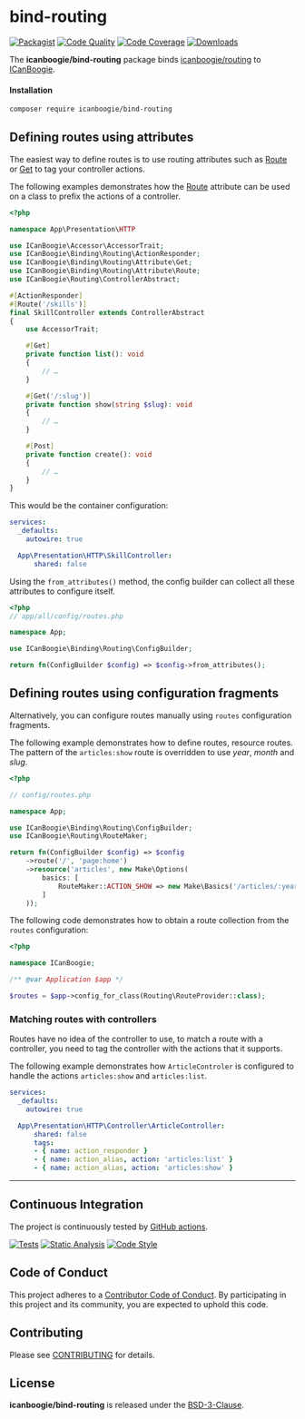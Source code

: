 # bind-routing

[![Packagist](https://img.shields.io/packagist/v/icanboogie/bind-routing.svg)](https://packagist.org/packages/icanboogie/bind-routing)
[![Code Quality](https://img.shields.io/scrutinizer/g/ICanBoogie/bind-routing.svg)](https://scrutinizer-ci.com/g/ICanBoogie/bind-routing)
[![Code Coverage](https://img.shields.io/coveralls/ICanBoogie/bind-routing.svg)](https://coveralls.io/r/ICanBoogie/bind-routing)
[![Downloads](https://img.shields.io/packagist/dt/icanboogie/bind-routing.svg)](https://packagist.org/packages/icanboogie/bind-routing)

The **icanboogie/bind-routing** package binds [icanboogie/routing][] to [ICanBoogie][].



#### Installation

```bash
composer require icanboogie/bind-routing
```



## Defining routes using attributes

The easiest way to define routes is to use routing attributes such as [Route][] or [Get][] to tag your controller actions.

The following examples demonstrates how the [Route][] attribute can be used on a class to prefix the actions of a controller.

```php
<?php

namespace App\Presentation\HTTP

use ICanBoogie\Accessor\AccessorTrait;
use ICanBoogie\Binding\Routing\ActionResponder;
use ICanBoogie\Binding\Routing\Attribute\Get;
use ICanBoogie\Binding\Routing\Attribute\Route;
use ICanBoogie\Routing\ControllerAbstract;

#[ActionResponder]
#[Route('/skills')]
final SkillController extends ControllerAbstract
{
    use AccessorTrait;

    #[Get]
    private function list(): void
    {
        // …
    }

    #[Get('/:slug')]
    private function show(string $slug): void
    {
        // …
    }

    #[Post]
    private function create(): void
    {
        // …
    }
}
```

This would be the container configuration:

```yaml
services:
  _defaults:
    autowire: true

  App\Presentation\HTTP\SkillController:
      shared: false
```

Using the `from_attributes()` method, the config builder can collect all these attributes to configure itself.

```php
<?php
// app/all/config/routes.php

namespace App;

use ICanBoogie\Binding\Routing\ConfigBuilder;

return fn(ConfigBuilder $config) => $config->from_attributes();
```

## Defining routes using configuration fragments

Alternatively, you can configure routes manually using  `routes` configuration fragments.

The following example demonstrates how to define routes, resource routes. The pattern of the `articles:show` route is overridden to use _year_, _month_ and _slug_.

```php
<?php

// config/routes.php

namespace App;

use ICanBoogie\Binding\Routing\ConfigBuilder;
use ICanBoogie\Routing\RouteMaker;

return fn(ConfigBuilder $config) => $config
    ->route('/', 'page:home')
    ->resource('articles', new Make\Options(
        basics: [
            RouteMaker::ACTION_SHOW => new Make\Basics('/articles/:year-:month-:slug.html')
        ]
    ));
```

The following code demonstrates how to obtain a route collection from the `routes` configuration:

```php
<?php

namespace ICanBoogie;

/** @var Application $app */

$routes = $app->config_for_class(Routing\RouteProvider::class);
```

### Matching routes with controllers

Routes have no idea of the controller to use, to match a route with a controller, you need to tag
the controller with the actions that it supports.

The following example demonstrates how `ArticleControler` is configured to handle the actions
`articles:show` and `articles:list`.

```yaml
services:
  _defaults:
    autowire: true

  App\Presentation\HTTP\Controller\ArticleController:
      shared: false
      tags:
      - { name: action_responder }
      - { name: action_alias, action: 'articles:list' }
      - { name: action_alias, action: 'articles:show' }
```



----------



## Continuous Integration

The project is continuously tested by [GitHub actions](https://github.com/ICanBoogie/bind-routing/actions).

[![Tests](https://github.com/ICanBoogie/bind-routing/workflows/test/badge.svg?branch=master)](https://github.com/ICanBoogie/bind-routing/actions?query=workflow%3Atest)
[![Static Analysis](https://github.com/ICanBoogie/bind-routing/workflows/static-analysis/badge.svg?branch=master)](https://github.com/ICanBoogie/bind-routing/actions?query=workflow%3Astatic-analysis)
[![Code Style](https://github.com/ICanBoogie/bind-routing/workflows/code-style/badge.svg?branch=master)](https://github.com/ICanBoogie/bind-routing/actions?query=workflow%3Acode-style)



## Code of Conduct

This project adheres to a [Contributor Code of Conduct](CODE_OF_CONDUCT.md). By participating in
this project and its community, you are expected to uphold this code.



## Contributing

Please see [CONTRIBUTING](CONTRIBUTING.md) for details.



## License

**icanboogie/bind-routing** is released under the [BSD-3-Clause](LICENSE).



[ICanBoogie]: https://icanboogie.org/
[icanboogie/icanboogie]:       https://github.com/ICanBoogie/ICanBoogie
[icanboogie/routing]:          https://github.com/ICanBoogie/Routing
[Application]:                 https://icanboogie.org/docs/4.0/the-application-class
[Route]: lib/Attribute/Route.php
[Get]: lib/Attribute/Get.php
